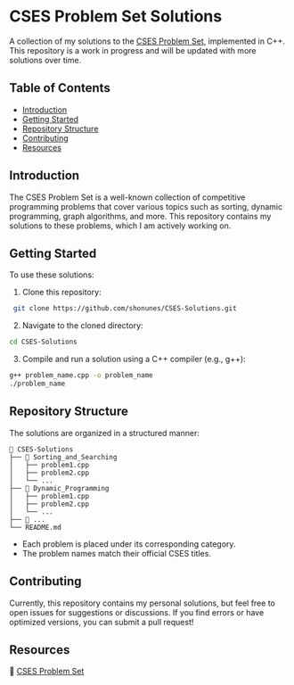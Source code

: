 # CSES Problem Set Solutions

A collection of my solutions to the [CSES Problem Set](https://cses.fi/problemset/), implemented in C++. This repository is a work in progress and will be updated with more solutions over time.

## Table of Contents
- [Introduction](#-introduction)
- [Getting Started](#️-getting-started)
- [Repository Structure](#-repository-structure)
- [Contributing](#-contributing)
- [Resources](#-resources)

## Introduction
The CSES Problem Set is a well-known collection of competitive programming problems that cover various topics such as sorting, dynamic programming, graph algorithms, and more. This repository contains my solutions to these problems, which I am actively working on.

## Getting Started
To use these solutions:
1. Clone this repository:
  ```sh
   git clone https://github.com/shonunes/CSES-Solutions.git
  ```
2. Navigate to the cloned directory:
  ```sh
  cd CSES-Solutions
  ```
3. Compile and run a solution using a C++ compiler (e.g., g++):
  ```sh
  g++ problem_name.cpp -o problem_name
  ./problem_name
  ```

## Repository Structure
The solutions are organized in a structured manner:
```
📁 CSES-Solutions
├── 📁 Sorting_and_Searching
│   ├── problem1.cpp
│   ├── problem2.cpp
│   └── ...
├── 📁 Dynamic_Programming
│   ├── problem1.cpp
│   ├── problem2.cpp
│   └── ...
├── 📁 ...
└── README.md
```
- Each problem is placed under its corresponding category.
- The problem names match their official CSES titles.

## Contributing
Currently, this repository contains my personal solutions, but feel free to open issues for suggestions or discussions. If you find errors or have optimized versions, you can submit a pull request!

## Resources
🔗 [CSES Problem Set](https://cses.fi/problemset/)
